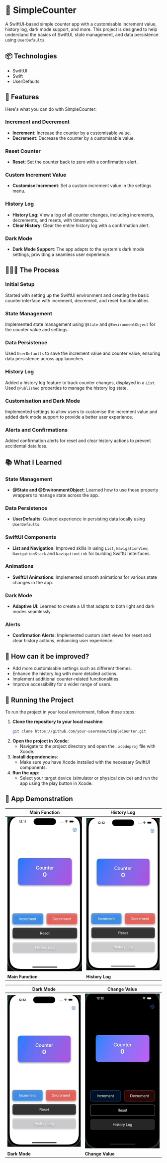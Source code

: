 # 🧮 SimpleCounter

A SwiftUI-based simple counter app with a customisable increment value, history log, dark mode support, and more. This project is designed to help understand the basics of SwiftUI, state management, and data persistence using `UserDefaults`.

## 📦 Technologies

- SwiftUI
- Swift
- UserDefaults

## 🦄 Features

Here's what you can do with SimpleCounter:

### Increment and Decrement
- **Increment**: Increase the counter by a customisable value.
- **Decrement**: Decrease the counter by a customisable value.

### Reset Counter
- **Reset**: Set the counter back to zero with a confirmation alert.

### Custom Increment Value
- **Customise Increment**: Set a custom increment value in the settings menu.

### History Log
- **History Log**: View a log of all counter changes, including increments, decrements, and resets, with timestamps.
- **Clear History**: Clear the entire history log with a confirmation alert.

### Dark Mode
- **Dark Mode Support**: The app adapts to the system's dark mode settings, providing a seamless user experience.

## 👩🏽‍🍳 The Process

### Initial Setup
Started with setting up the SwiftUI environment and creating the basic counter interface with increment, decrement, and reset functionalities.

### State Management
Implemented state management using `@State` and `@EnvironmentObject` for the counter value and settings.

### Data Persistence
Used `UserDefaults` to save the increment value and counter value, ensuring data persistence across app launches.

### History Log
Added a history log feature to track counter changes, displayed in a `List`. Used `@Published` properties to manage the history log state.

### Customisation and Dark Mode
Implemented settings to allow users to customise the increment value and added dark mode support to provide a better user experience.

### Alerts and Confirmations
Added confirmation alerts for reset and clear history actions to prevent accidental data loss.

## 📚 What I Learned

### State Management
- **@State and @EnvironmentObject**: Learned how to use these property wrappers to manage state across the app.

### Data Persistence
- **UserDefaults**: Gained experience in persisting data locally using `UserDefaults`.

### SwiftUI Components
- **List and Navigation**: Improved skills in using `List`, `NavigationView`, `NavigationStack` and `NavigationLink` for building SwiftUI interfaces.

### Animations
- **SwiftUI Animations**: Implemented smooth animations for various state changes in the app.

### Dark Mode
- **Adaptive UI**: Learned to create a UI that adapts to both light and dark modes seamlessly.

### Alerts
- **Confirmation Alerts**: Implemented custom alert views for reset and clear history actions, enhancing user experience.

## 💭 How can it be improved?
- Add more customisable settings such as different themes.
- Enhance the history log with more detailed actions.
- Implement additional counter-related functionalities.
- Improve accessibility for a wider range of users.

## 🚦 Running the Project

To run the project in your local environment, follow these steps:

1. **Clone the repository to your local machine**:
   ```sh
   git clone https://github.com/your-username/SimpleCounter.git
   ```
2. **Open the project in Xcode**:
   - Navigate to the project directory and open the `.xcodeproj` file with Xcode.
3. **Install dependencies**:
   - Make sure you have Xcode installed with the necessary SwiftUI components.
4. **Run the app**:
   - Select your target device (simulator or physical device) and run the app using the play button in Xcode.

## 🎥 App Demonstration

| Main Function | History Log |
| --- | --- |
| ![Main Function](https://raw.githubusercontent.com/JashanKishore/simple-counter/2b8a67d872bfd59e92e8ecc2f7c251aaec6f9b9e/mainfunction.gif) | ![History Log](https://raw.githubusercontent.com/JashanKishore/simple-counter/2b8a67d872bfd59e92e8ecc2f7c251aaec6f9b9e/historylog.gif) |
| **Main Function** | **History Log** |

| Dark Mode | Change Value |
| --- | --- |
| ![Dark Mode](https://raw.githubusercontent.com/JashanKishore/simple-counter/2b8a67d872bfd59e92e8ecc2f7c251aaec6f9b9e/darkmode.gif) | ![Change Value](https://raw.githubusercontent.com/JashanKishore/simple-counter/2b8a67d872bfd59e92e8ecc2f7c251aaec6f9b9e/changevalue.gif) |
| **Dark Mode** | **Change Value** |


